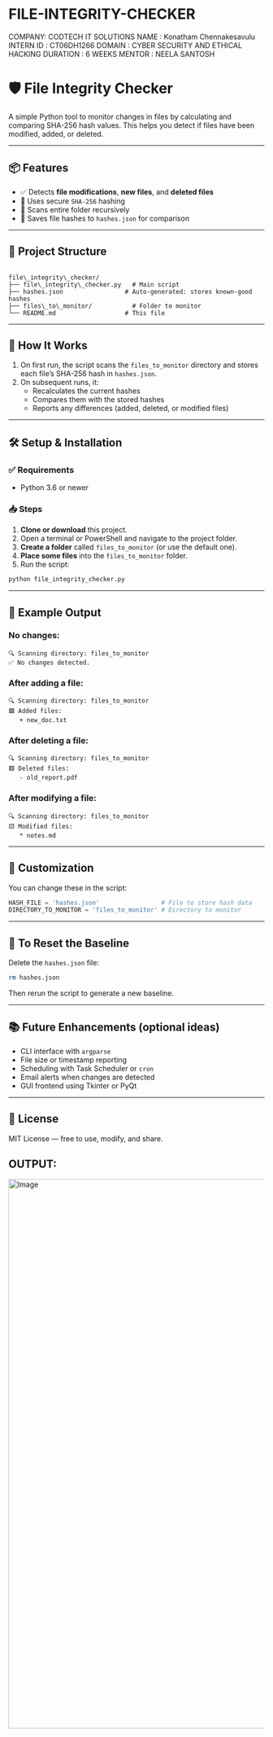 # FILE-INTEGRITY-CHECKER

 COMPANY: CODTECH IT SOLUTIONS
 NAME : Konatham Chennakesavulu
 INTERN ID : CT06DH1266
 DOMAIN : CYBER SECURITY AND ETHICAL HACKING
 DURATION : 6 WEEKS
 MENTOR : NEELA SANTOSH


# 🛡️ File Integrity Checker

A simple Python tool to monitor changes in files by calculating and comparing SHA-256 hash values. This helps you detect if files have been modified, added, or deleted.

---

## 📦 Features

- ✅ Detects **file modifications**, **new files**, and **deleted files**
- 🧮 Uses secure `SHA-256` hashing
- 📂 Scans entire folder recursively
- 💾 Saves file hashes to `hashes.json` for comparison

---

## 📁 Project Structure

```

file\_integrity\_checker/
├── file\_integrity\_checker.py   # Main script
├── hashes.json                 # Auto-generated: stores known-good hashes
├── files\_to\_monitor/           # Folder to monitor
└── README.md                   # This file

````

---

## 🚀 How It Works

1. On first run, the script scans the `files_to_monitor` directory and stores each file’s SHA-256 hash in `hashes.json`.
2. On subsequent runs, it:
   - Recalculates the current hashes
   - Compares them with the stored hashes
   - Reports any differences (added, deleted, or modified files)

---

## 🛠️ Setup & Installation

### ✅ Requirements
- Python 3.6 or newer

### 📥 Steps

1. **Clone or download** this project.
2. Open a terminal or PowerShell and navigate to the project folder.
3. **Create a folder** called `files_to_monitor` (or use the default one).
4. **Place some files** into the `files_to_monitor` folder.
5. Run the script:

```bash
python file_integrity_checker.py
````

---

## 🧪 Example Output

### No changes:

```
🔍 Scanning directory: files_to_monitor
✅ No changes detected.
```

### After adding a file:

```
🔍 Scanning directory: files_to_monitor
🟩 Added files:
   + new_doc.txt
```

### After deleting a file:

```
🔍 Scanning directory: files_to_monitor
🟥 Deleted files:
   - old_report.pdf
```

### After modifying a file:

```
🔍 Scanning directory: files_to_monitor
🟨 Modified files:
   * notes.md
```

---

## 🔧 Customization

You can change these in the script:

```python
HASH_FILE = 'hashes.json'                 # File to store hash data
DIRECTORY_TO_MONITOR = 'files_to_monitor' # Directory to monitor
```

---

## 📌 To Reset the Baseline

Delete the `hashes.json` file:

```bash
rm hashes.json
```

Then rerun the script to generate a new baseline.

---

## 📚 Future Enhancements (optional ideas)

* CLI interface with `argparse`
* File size or timestamp reporting
* Scheduling with Task Scheduler or `cron`
* Email alerts when changes are detected
* GUI frontend using Tkinter or PyQt

---

## 📝 License

MIT License — free to use, modify, and share.



## OUTPUT:
<img width="1920" height="1080" alt="Image" src="https://github.com/user-attachments/assets/ed715f1c-e5b8-4077-9c6b-db10cd612316" />
